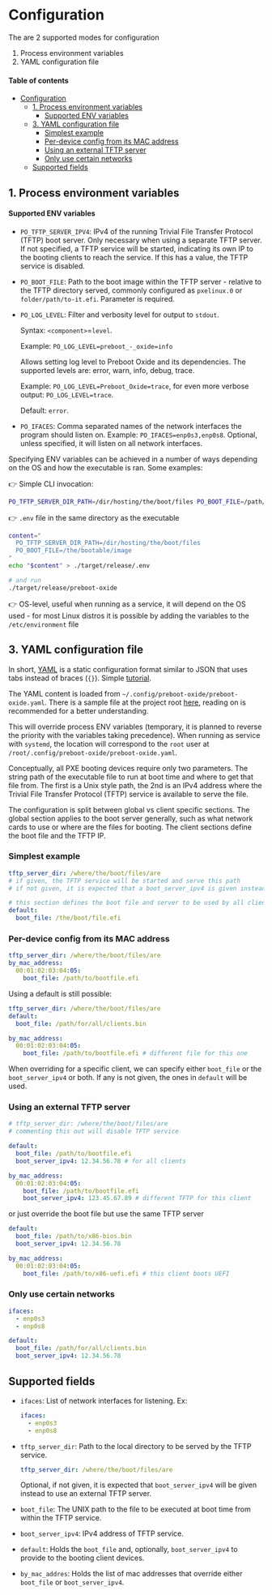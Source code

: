 

<!-- TOC --><a name="configuration"></a>
# Configuration

The are 2 supported modes for configuration

  1. Process environment variables
  3. YAML configuration file

<!-- TOC start (generated with https://github.com/derlin/bitdowntoc) -->
#### Table of contents
- [Configuration](#configuration)
   * [1. Process environment variables](#1-process-environment-variables)
        - [Supported ENV variables](#supported-env-variables)
   * [3. YAML configuration file](#3-yaml-configuration-file)
      + [Simplest example](#simplest-example)
      + [Per-device config from its MAC address](#per-device-config-from-its-mac-address)
      + [Using an external TFTP server](#using-an-external-tftp-server)
      + [Only use certain networks](#only-use-certain-networks)
   * [Supported fields](#supported-fields)

<!-- TOC end -->


<!-- TOC --><a name="1-process-environment-variables"></a>
## 1. Process environment variables
<!-- TOC --><a name="supported-env-variables"></a>
#### Supported ENV variables

 - `PO_TFTP_SERVER_IPV4`: IPv4 of the running Trivial File Transfer Protocol (TFTP) boot server. Only necessary when using a separate TFTP server. If not specified, a TFTP service will be started, indicating its own IP to the booting clients to reach the service. If this has a value, the TFTP service is disabled.
 - `PO_BOOT_FILE`: Path to the boot image within the TFTP server - relative to the TFTP directory served, commonly configured as `pxelinux.0` or `folder/path/to-it.efi`. Parameter is required.
 - `PO_LOG_LEVEL`: Filter and verbosity level for output to `stdout`. 

    Syntax: `<component>`=`level`. 
    
    Example: `PO_LOG_LEVEL=preboot_-_oxide=info`
    
    Allows setting log level to Preboot Oxide and its dependencies. The supported levels are: error, warn, info, debug, trace. 
    
    Example: `PO_LOG_LEVEL=Preboot_Oxide=trace`, for even more verbose output: `PO_LOG_LEVEL=trace`. 
    
    Default: `error`.
 - `PO_IFACES`: Comma separated names of the network interfaces the program should listen on. Example: `PO_IFACES=enp0s3,enp0s8`. Optional, unless specified, it will listen on all network interfaces.

Specifying ENV variables can be achieved in a number of ways depending on the OS and how the executable is ran. Some examples:

👉 Simple CLI invocation:

```BASH
PO_TFTP_SERVER_DIR_PATH=/dir/hosting/the/boot/files PO_BOOT_FILE=/path/to/the/bootable/image preboot-oxide
```

👉 `.env` file in the same directory as the executable
```BASH
content="
  PO_TFTP_SERVER_DIR_PATH=/dir/hosting/the/boot/files
  PO_BOOT_FILE=/the/bootable/image
"
echo "$content" > ./target/release/.env

# and run
./target/release/preboot-oxide
```

👉 OS-level, useful when running as a service, it will depend on the OS used - for most Linux distros it is possible by adding the variables to the `/etc/environment` file

<!-- TOC --><a name="3-yaml-configuration-file"></a>
## 3. YAML configuration file

In short, [YAML](https://yaml.org/) is a static configuration format similar to JSON that uses tabs instead of braces (`{}`). Simple [tutorial](https://www.redhat.com/sysadmin/yaml-beginners).

The YAML content is loaded from `~/.config/preboot-oxide/preboot-oxide.yaml`. There is a sample file at the project root [here](../sample.preboot-oxide.yaml), reading on is recommended for a better understanding.

This will override process ENV variables (temporary, it is planned to reverse the priority with the variables taking precedence). When running as service with `systemd`, the location will correspond to the `root` user at `/root/.config/preboot-oxide/preboot-oxide.yaml`.

Conceptually, all PXE booting devices require only two parameters. The string path of the executable file to run at boot time and where to get that file from. The first is a Unix style path, the 2nd is an IPv4 address where the Trivial File Transfer Protocol (TFTP) service is available to serve the file.

The configuration is split between global vs client specific sections. The global section applies to the boot server generally, such as what network cards to use or where are the files for booting. The client sections define the boot file and the TFTP IP. 

<!-- TOC --><a name="simplest-example"></a>
### Simplest example

```YAML
tftp_server_dir: /where/the/boot/files/are
# if given, the TFTP service will be started and serve this path
# if not given, it is expected that a boot_server_ipv4 is given instead

# this section defines the boot file and server to be used by all clients
default:
  boot_file: /the/boot/file.efi
```

<!-- TOC --><a name="per-device-config-from-its-mac-address"></a>
### Per-device config from its MAC address

```YAML
tftp_server_dir: /where/the/boot/files/are
by_mac_address:
  00:01:02:03:04:05:
    boot_file: /path/to/bootfile.efi
```

Using a default is still possible:

```YAML
tftp_server_dir: /where/the/boot/files/are
default:
  boot_file: /path/for/all/clients.bin

by_mac_address:
  00:01:02:03:04:05:
    boot_file: /path/to/bootfile.efi # different file for this one
```

When overriding for a specific client, we can specify either `boot_file` or the `boot_server_ipv4` or both. If any is not given, the ones in `default` will be used.

<!-- TOC --><a name="using-an-external-tftp-server"></a>
### Using an external TFTP server

```YAML
# tftp_server_dir: /where/the/boot/files/are
# commenting this out will disable TFTP service

default:
  boot_file: /path/to/bootfile.efi
  boot_server_ipv4: 12.34.56.78 # for all clients

by_mac_address:
  00:01:02:03:04:05:
    boot_file: /path/to/bootfile.efi
    boot_server_ipv4: 123.45.67.89 # different TFTP for this client
```

or just override the boot file but use the same TFTP server

```YAML
default:
  boot_file: /path/to/x86-bios.bin
  boot_server_ipv4: 12.34.56.78

by_mac_address:
  00:01:02:03:04:05:
    boot_file: /path/to/x86-uefi.efi # this client boots UEFI
```

<!-- TOC --><a name="only-use-certain-networks"></a>
### Only use certain networks
```YAML
ifaces:
  - enp0s3
  - enp0s8

default:
  boot_file: /path/for/all/clients.bin
  boot_server_ipv4: 12.34.56.78
```


<!-- TOC --><a name="supported-fields"></a>
## Supported fields

- `ifaces`: List of network interfaces for listening. Ex:

  ```YAML
  ifaces:
    - enp0s3
    - enp0s8
  ```

- `tftp_server_dir`: Path to the local directory to be served by the TFTP service.

  ```YAML
  tftp_server_dir: /where/the/boot/files/are
  ```

  Optional, if not given, it is expected that `boot_server_ipv4` will be given instead to use an external TFTP server.

- `boot_file`: The UNIX path to the file to be executed at boot time from within the TFTP service.
- `boot_server_ipv4`: IPv4 address of TFTP service.
- `default`: Holds the `boot_file` and, optionally, `boot_server_ipv4` to provide to the booting client devices.
- `by_mac_addres`: Holds the list of mac addresses that override either `boot_file` or `boot_server_ipv4`.

